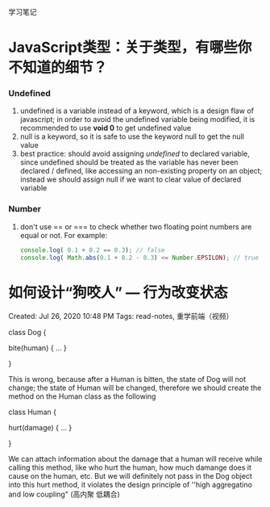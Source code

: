 学习笔记

# JavaScript类型：关于类型，有哪些你不知道的细节？

### Undefined

1. undefined is a variable instead of a keyword, which is a design flaw of javascript; in order to avoid the undefined variable being modified, it is recommended to use **void 0** to get undefined value
2. null is a keyword, so it is safe to use the keyword null to get the null value
3. best practice: should avoid assigning *undefined* to declared variable, since undefined should be treated as the variable has never been declared / defined, like accessing an non-existing property on an object; instead we should assign null if we want to clear value of declared variable

### Number

1. don't use == or === to check whether two floating point numbers are equal or not. For example:

    ```jsx
    console.log( 0.1 + 0.2 == 0.3); // false
    console.log( Math.abs(0.1 + 0.2 - 0.3) <= Number.EPSILON); // true
    ```

# 如何设计“狗咬人” — 行为改变状态

Created: Jul 26, 2020 10:48 PM
Tags: read-notes, 重学前端（视频）

class Dog {

bite(human) { ... }

}

This is wrong, because after a Human is bitten, the state of Dog will not change; the state of Human will be changed, therefore we should create the method on the Human class as the following

class Human {

hurt(damage) { ... }

}

We can attach information about the damage that a human will receive while calling this method, like who hurt the human, how much damange does it cause on the human, etc. But we will definitely not pass in the Dog object into this hurt method, it violates the design principle of ''high aggregatino and low coupling" (高内聚 低耦合)